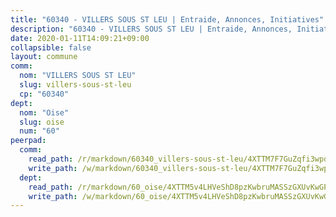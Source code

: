 ```yaml
---
title: "60340 - VILLERS SOUS ST LEU | Entraide, Annonces, Initiatives"
description: "60340 - VILLERS SOUS ST LEU | Entraide, Annonces, Initiatives"
date: 2020-01-11T14:09:21+09:00
collapsible: false
layout: commune
comm:
  nom: "VILLERS SOUS ST LEU"
  slug: villers-sous-st-leu
  cp: "60340"
dept:
  nom: "Oise"
  slug: oise
  num: "60"
peerpad:
  comm:
    read_path: /r/markdown/60340_villers-sous-st-leu/4XTTM7F7GuZqfi3wpq9zXh3ZKUNYhtozycfyhZVHAFjHJ4ZBQ
    write_path: /w/markdown/60340_villers-sous-st-leu/4XTTM7F7GuZqfi3wpq9zXh3ZKUNYhtozycfyhZVHAFjHJ4ZBQ-K3TgTdQFF7sfA6WiXzyi5DS9NRZZt2eAXqtM3LPwNAQRtNJLrrefQVBxdbR5HdUX7XqKYUefC6RTEhETRY8Z2hNreiawWoGVxsS43phv1HxR7kxeQ9zoq8emowRPmBNkP7gGX8Bc
  dept:
    read_path: /r/markdown/60_oise/4XTTM5v4LHVeShD8pzKwbruMASSzGXUvKwGPyPNR6Aq6aruGY
    write_path: /w/markdown/60_oise/4XTTM5v4LHVeShD8pzKwbruMASSzGXUvKwGPyPNR6Aq6aruGY-K3TgTfEPmBuMGxs3WizC7aafmuSUvuvwsE7nM986pS4fEczEhokrfL1mXNtU722XatpEcDhfhLf5xd24JkCKBD4DcQHeF5CYjEkAVzDN3PuQerZfYGZ5zy2XFcJNh2Z1pYjLoQTn
---
```


